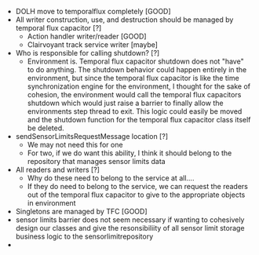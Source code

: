 - DOLH move to temporalflux completely [GOOD]
- All writer construction, use, and destruction should be managed by temporal flux capacitor [?]
	-  Action handler writer/reader [GOOD]
	- Clairvoyant track service writer [maybe]
-  Who is responsible for calling shutdown? [?]
	- Environment is. Temporal flux capacitor shutdown does not "have" to do anything. The shutdown behavior could happen entirely in the environment, but since the temporal flux capacitor is like the time synchronization engine for the environment, I thought for the sake of cohesion, the environment would call the temporal flux capacitors shutdown which would just raise a barrier to finally allow the environments step thread to exit. This logic could easily be moved and the shutdown function for the temporal flux capacitor class itself be deleted.
- sendSensorLimitsRequestMessage location [?]
	- We may not need this for one
	- For two, if we do want this ability, I think it should belong to the repository that manages sensor limits data
- All readers and writers [?]
	- Why do these need to belong to the service at all....
	- If they do need to belong to the service, we can request the readers out of the temporal flux capacitor to give to the appropriate objects in environment
- Singletons are managed by TFC [GOOD]
- sensor limits barrier does not seem necessary if wanting to cohesively design our classes and give the resonsibiliity of all sensor limit storage business logic to the sensorlimitrepository
- 